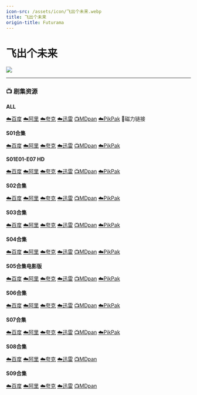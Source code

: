 ```yaml
---
icon-src: /assets/icon/飞出个未来.webp
title: 飞出个未来
origin-title: Futurama
---
```

# 飞出个未来

![](/assets/image/%E9%A3%9E%E5%87%BA%E4%B8%AA%E6%9C%AA%E6%9D%A5.jpg)

* * *

### 📺 剧集资源

**ALL**

[☁️百度](https://pan.baidu.com/s/10jYjaPF7pvZUUEk_pTgJfQ?pwd=hqc6) [☁️阿里](https://www.alipan.com/s/FFFXvdKcgqs) [☁️夸克](https://pan.quark.cn/s/0dbf425c5e5a) [☁️迅雷](https://pan.xunlei.com/s/VODLITNc8Z_gzmOeaoRC2N7IA1?pwd=fkhi#) [📺MDpan](https://pan.mdsub.top/%E9%A3%9E%E5%87%BA%E4%B8%AA%E6%9C%AA%E6%9D%A5) [☁️PikPak](https://mypikpak.com/s/VNmJJMDegPJz7uTCzry7Gndwo1) 🧲磁力链接

**S01合集**

[☁️百度](https://pan.baidu.com/s/1atWZ_JlrRERRrpZ5H3qckg?pwd=4nsp) [☁️阿里](https://www.aliyundrive.com/s/4Uoh8BmSuiF) [☁️夸克](https://pan.quark.cn/s/8ed1ec5247d7) [☁️迅雷](https://pan.xunlei.com/s/VNnhM4AL30F1o25d22UvK3c5A1?pwd=q5e8#) [📺MDpan](https://pan.mdsub.top/%E9%A3%9E%E5%87%BA%E4%B8%AA%E6%9C%AA%E6%9D%A5) [☁️PikPak](https://mypikpak.com/s/VNmJJMDegPJz7uTCzry7Gndwo1)

**S01E01-E07 HD**

[☁️百度](https://pan.baidu.com/s/1naExysaecxabtfgL4P70rA?pwd=5wkv) [☁️阿里](https://www.aliyundrive.com/s/CXNTqnmFSHv) [☁️夸克](https://pan.quark.cn/s/8ed1ec5247d7) [☁️迅雷](https://pan.xunlei.com/s/VNnhM80gmb272iAKujLTKx_vA1?pwd=gur2#) [📺MDpan](https://pan.mdsub.top/%E9%A3%9E%E5%87%BA%E4%B8%AA%E6%9C%AA%E6%9D%A5) [☁️PikPak](https://mypikpak.com/s/VNmJJMDegPJz7uTCzry7Gndwo1)

**S02合集**

[☁️百度](https://pan.baidu.com/s/1atWZ_JlrRERRrpZ5H3qckg?pwd=4nsp) [☁️阿里](https://www.aliyundrive.com/s/itNWHAGuCtE) [☁️夸克](https://pan.quark.cn/s/8ed1ec5247d7) [☁️迅雷](https://pan.xunlei.com/s/VNnhM0FqjbNsCAjwLQFv4hU1A1?pwd=qgz7#) [📺MDpan](https://pan.mdsub.top/%E9%A3%9E%E5%87%BA%E4%B8%AA%E6%9C%AA%E6%9D%A5) [☁️PikPak](https://mypikpak.com/s/VNmJJMDegPJz7uTCzry7Gndwo1)

**S03合集**

[☁️百度](https://pan.baidu.com/s/1atWZ_JlrRERRrpZ5H3qckg?pwd=4nsp) [☁️阿里](https://www.aliyundrive.com/s/v5tpqMHkfzn) [☁️夸克](https://pan.quark.cn/s/8ed1ec5247d7) [☁️迅雷](https://pan.xunlei.com/s/VNnhLy0Kig6iwEqUa6Qdhj62A1?pwd=9auq#) [📺MDpan](https://pan.mdsub.top/%E9%A3%9E%E5%87%BA%E4%B8%AA%E6%9C%AA%E6%9D%A5) [☁️PikPak](https://mypikpak.com/s/VNmJJMDegPJz7uTCzry7Gndwo1)

**S04合集**

[☁️百度](https://pan.baidu.com/s/1atWZ_JlrRERRrpZ5H3qckg?pwd=4nsp) [☁️阿里](https://www.aliyundrive.com/s/Kb5besQ7GjV) [☁️夸克](https://pan.quark.cn/s/8ed1ec5247d7) [☁️迅雷](https://pan.xunlei.com/s/VNnhLttxuY2Z7ce1NeZglytBA1?pwd=vay2#) [📺MDpan](https://pan.mdsub.top/%E9%A3%9E%E5%87%BA%E4%B8%AA%E6%9C%AA%E6%9D%A5) [☁️PikPak](https://mypikpak.com/s/VNmJJMDegPJz7uTCzry7Gndwo1)

**S05合集电影版**

[☁️百度](https://pan.baidu.com/s/1atWZ_JlrRERRrpZ5H3qckg?pwd=4nsp) [☁️阿里](https://www.aliyundrive.com/s/eVHQJGL6xzE) [☁️夸克](https://pan.quark.cn/s/8ed1ec5247d7) [☁️迅雷](https://pan.xunlei.com/s/VNnhLqgrcC5GDDjZ8yPqp0vWA1?pwd=fsn5#) [📺MDpan](https://pan.mdsub.top/%E9%A3%9E%E5%87%BA%E4%B8%AA%E6%9C%AA%E6%9D%A5) [☁️PikPak](https://mypikpak.com/s/VNmJJMDegPJz7uTCzry7Gndwo1)

**S06合集**

[☁️百度](https://pan.baidu.com/s/1atWZ_JlrRERRrpZ5H3qckg?pwd=4nsp) [☁️阿里](https://www.aliyundrive.com/s/6ztV7xn2283) [☁️夸克](https://pan.quark.cn/s/8ed1ec5247d7) [☁️迅雷](https://pan.xunlei.com/s/VNnhLn3Js8RQUxKQthemxmqcA1?pwd=wcbs#) [📺MDpan](https://pan.mdsub.top/%E9%A3%9E%E5%87%BA%E4%B8%AA%E6%9C%AA%E6%9D%A5) [☁️PikPak](https://mypikpak.com/s/VNmJJMDegPJz7uTCzry7Gndwo1)

**S07合集**

[☁️百度](https://pan.baidu.com/s/1atWZ_JlrRERRrpZ5H3qckg?pwd=4nsp) [☁️阿里](https://www.aliyundrive.com/s/yBHMxKkN55G) [☁️夸克](https://pan.quark.cn/s/8ed1ec5247d7) [☁️迅雷](https://pan.xunlei.com/s/VNnhLircW4p1gOsN30HXcx4KA1?pwd=zw2b#) [📺MDpan](https://pan.mdsub.top/%E9%A3%9E%E5%87%BA%E4%B8%AA%E6%9C%AA%E6%9D%A5) [☁️PikPak](https://mypikpak.com/s/VNmJJMDegPJz7uTCzry7Gndwo1)

**S08合集** <Badge type="tip" text="小寒压制" /> 

[☁️百度](https://pan.baidu.com/s/10jYjaPF7pvZUUEk_pTgJfQ?pwd=hqc6) [☁️阿里](https://www.alipan.com/s/FFFXvdKcgqs) [☁️夸克](https://pan.quark.cn/s/0dbf425c5e5a) [☁️迅雷](https://pan.xunlei.com/s/VODLITNc8Z_gzmOeaoRC2N7IA1?pwd=fkhi#) [📺MDpan](https://pan.mdsub.top/%E9%A3%9E%E5%87%BA%E4%B8%AA%E6%9C%AA%E6%9D%A5)

**S09合集** <Badge type="tip" text="小寒压制" /> 

[☁️百度](https://pan.baidu.com/s/10jYjaPF7pvZUUEk_pTgJfQ?pwd=hqc6) [☁️阿里](https://www.alipan.com/s/FFFXvdKcgqs) [☁️夸克](https://pan.quark.cn/s/0dbf425c5e5a) [☁️迅雷](https://pan.xunlei.com/s/VODLITNc8Z_gzmOeaoRC2N7IA1?pwd=fkhi#) [📺MDpan](https://pan.mdsub.top/%E9%A3%9E%E5%87%BA%E4%B8%AA%E6%9C%AA%E6%9D%A5)
